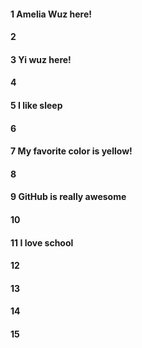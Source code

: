 #### 1 Amelia Wuz here!
#### 2
#### 3 Yi wuz here!
#### 4
#### 5 I like sleep
#### 6
#### 7 My favorite color is yellow!
#### 8
#### 9 GitHub is really awesome
#### 10
#### 11 I love school
#### 12
#### 13
#### 14
#### 15
